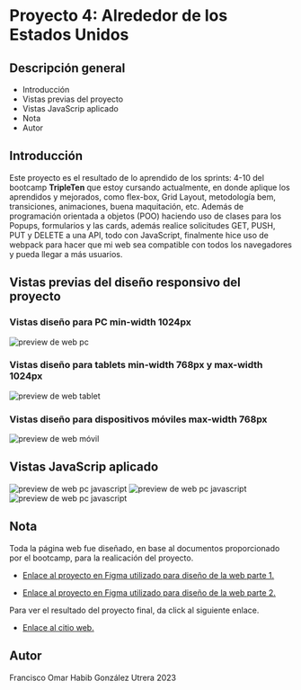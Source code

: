 # Proyecto 4: Alrededor de los Estados Unidos

## Descripción general

- Introducción
- Vistas previas del proyecto
- Vistas JavaScrip aplicado
- Nota
- Autor

## Introducción

Este proyecto es el resultado de lo aprendido de los sprints: 4-10 del bootcamp **TripleTen** que estoy cursando actualmente, en donde aplique los aprendidos y mejorados, como flex-box, Grid Layout, metodología bem, transiciones, animaciones, buena maquitación, etc. Además de programación orientada a objetos (POO) haciendo uso de clases para los Popups, formularios y las cards, además realice solicitudes GET, PUSH, PUT y DELETE a una API, todo con JavaScript, finalmente hice uso de webpack para hacer que mi web sea compatible con todos los navegadores y pueda llegar a más usuarios.

## Vistas previas del diseño responsivo del proyecto

### Vistas diseño para PC min-width 1024px

![preview de web pc](./src/images/captura-pagina-pc-laptop.png)

### Vistas diseño para tablets min-width 768px y max-width 1024px

![preview de web tablet](./src/images/captura-pagina-tablet.png)

### Vistas diseño para dispositivos móviles max-width 768px

![preview de web móvil](./src/images/captura-pagina-movil.png)

## Vistas JavaScrip aplicado

![preview de web pc javascript](./src/images/captura-pantalla-modal.png)
![preview de web pc javascript](./src/images/captura-pantalla-modal-1.png)
![preview de web pc javascript](./src/images/captura-pantalla-modal-2.png)

## Nota

Toda la página web fue diseñado, en base al documentos proporcionado por el bootcamp, para la realicación del proyecto.

- [Enlace al proyecto en Figma utilizado para diseño de la web parte 1.](https://www.figma.com/file/zXzLVGc4KNVm3FMTsAnQnH/WEB%2C-Sprint-4%3A-Alrededor-de-los-EEUU-%7C-desktop-%2B-mobile?node-id=0-1&t=4NePpZYhpOSuxWfA-0)

- [Enlace al proyecto en Figma utilizado para diseño de la web parte 2.](https://www.figma.com/file/EGCbebw7k4kMOWt2qQcpEu/Web_Brief_Sprint_10_ES-%7C-JavaScript-aplicado?type=design&node-id=1-352&mode=design)

Para ver el resultado del proyecto final, da click al siguiente enlace.

- [Enlace al citio web.](https://frank345-sys.github.io/web_project_4_esp/)

## Autor

Francisco Omar Habib González Utrera 2023
